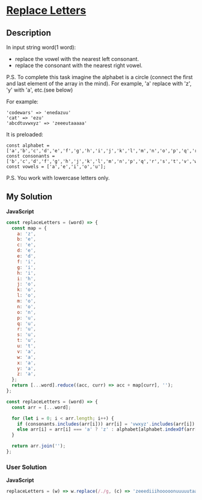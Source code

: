 # [Replace Letters](https://www.codewars.com/kata/5a4331b18f27f2b31f000085)

## Description

In input string word(1 word):

- replace the vowel with the nearest left consonant.
- replace the consonant with the nearest right vowel.

P.S. To complete this task imagine the alphabet is a circle (connect the first and last element of the array in the mind). For example, 'a' replace with 'z', 'y' with 'a', etc.(see below)

For example:

```
'codewars' => 'enedazuu'
'cat' => 'ezu'
'abcdtuvwxyz' => 'zeeeutaaaaa'
```

It is preloaded:

```
const alphabet = ['a','b','c','d','e','f','g','h','i','j','k','l','m','n','o','p','q','r','s','t','u','v','w','x','y','z']
const consonants = ['b','c','d','f','g','h','j','k','l','m','n','p','q','r','s','t','v','w','x','y','z'];
const vowels = ['a','e','i','o','u'];
```

P.S. You work with lowercase letters only.

## My Solution

**JavaScript**

```js
const replaceLetters = (word) => {
  const map = {
    a: 'z',
    b: 'e',
    c: 'e',
    d: 'e',
    e: 'd',
    f: 'i',
    g: 'i',
    h: 'i',
    i: 'h',
    j: 'o',
    k: 'o',
    l: 'o',
    m: 'o',
    n: 'o',
    o: 'n',
    p: 'u',
    q: 'u',
    r: 'u',
    s: 'u',
    t: 'u',
    u: 't',
    v: 'a',
    w: 'a',
    x: 'a',
    y: 'a',
    z: 'a',
  };
  return [...word].reduce((acc, curr) => acc + map[curr], '');
};
```

```js
const replaceLetters = (word) => {
  const arr = [...word];

  for (let i = 0; i < arr.length; i++) {
    if (consonants.includes(arr[i])) arr[i] = 'vwxyz'.includes(arr[i]) ? 'a' : vowels.find((vowel) => vowel > arr[i]);
    else arr[i] = arr[i] === 'a' ? 'z' : alphabet[alphabet.indexOf(arr[i]) - 1];
  }

  return arr.join('');
};
```

### User Solution

**JavaScript**

```js
replaceLetters = (w) => w.replace(/./g, (c) => 'zeeediiihooooonuuuuutaaaaa'[c.charCodeAt() - 97]);
```
